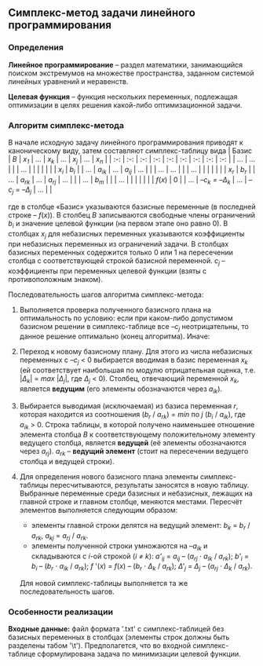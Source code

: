 ## Симплекс-метод задачи линейного программирования

### Определения
**Линейное программирование** – раздел математики, занимающийся поиском экстремумов на множестве пространства,
заданном системой линейных уравнений и неравенств.

**Целевая функция** – функция нескольких переменных, подлежащая оптимизации в целях решения какой-либо оптимизационной задачи.

### Алгоритм симплекс-метода
В начале исходную задачу линейного программирования приводят к каноническому виду, затем составляют симплекс-таблицу вида
| Базис | *B* | *x<sub>1</sub>* | ... | *x<sub>k</sub>* | ... | *x<sub>j</sub>* | ... | *x<sub>n</sub>* |
| :-: | :-: | :-: | :-: | :-: | :-: | :-: | :-: | :-: |
| ... | ... |     |     | ... |     |     |     |     |     |
| *x<sub>i</sub>* | *b<sub>i</sub>* |     | ... | *a<sub>ik</sub>* | ... | *a<sub>ij</sub>* | ... |     |
| ... | ... |     |     | ... |     |     |     |     |     |
| *x<sub>r</sub>* | *b<sub>r</sub>* |     | ... | *a<sub>rk</sub>* | ... | *a<sub>rj</sub>* | ... |     |
| ... | *b<sub>m</sub>* |     |     | ... |     |     |     |     |     |
| *f*(*x*) | 0 |     | ... | *–c<sub>k</sub> = –Δ<sub>k</sub>* | ... | *–c<sub>j</sub> = –Δ<sub>j</sub>* | ... |     |

где в столбце «Базис» указываются базисные переменные (в последней строке – *f*(*x*)).
В столбец *B* записываются свободные члены ограничений *b<sub>i</sub>* и значение целевой функции (на первом этапе оно равно 0).
В столбцах *x<sub>j</sub>* для небазисных переменных указываются коэффициенты при небазисных переменных из ограничений задачи.
В столбцах базисных переменных содержится только 0 или 1 на пересечении столбца с соответствующей строкой базисной переменной.
*c<sub>j</sub>* – коэффициенты при переменных целевой функции (взяты с противоположным знаком).

Последовательность шагов алгоритма симплекс-метода:
1. Выполняется проверка полученного базисного плана на оптимальность по условию: если при каком-либо допустимом базисном решении в симплекс-таблице все *–c<sub>j</sub>* неотрицательны, то данное решение оптимально (конец алгоритма). Иначе:
2. Переход к новому базисному плану. Для этого из числа небазисных переменных с *–c<sub>j</sub>* < 0 выбирается вводимая в базис переменная *x<sub>k</sub>* (ей соответствует наибольшая по модулю отрицательная оценка, т.е. |*Δ<sub>k</sub>*| = *max* |*Δ<sub>j</sub>*|, где *Δ<sub>j</sub>* < 0). Столбец, отвечающий переменной *x<sub>k</sub>*, является **ведущим** (его элементы обозначаются через *a<sub>ik</sub>*).
3. Выбирается выводимая (исключаемая) из базиса переменная *r*, которая находится из соотношения (*b<sub>r</sub>* / *a<sub>rk</sub>*) = *min* по *j* (*b<sub>i</sub>* / *a<sub>ik</sub>*), где *a<sub>ik</sub>* > 0. Строка таблицы, в которой получено наименьшее отношение элемента столбца *В* к соответствующему положительному элементу ведущего столбца, является **ведущей** (её элементы обозначаются через *a<sub>rj</sub>*). *a<sub>rk</sub>* – **ведущий элемент** (стоит на пересечении ведущего столбца и ведущей строки).
4. Для определения нового базисного плана элементы симплекс-таблицы пересчитываются, результаты заносятся в новую таблицу. Выбранные переменные среди базисных и небазисных, лежащих на главной строке и главном столбце, меняются местами. Пересчёт элементов выполняется следующим образом:
    * элементы главной строки делятся на ведущий элемент: *b<sub>k</sub>* = *b<sub>r</sub>* / *a<sub>rk</sub>*, *a<sub>kj</sub>* = *a<sub>rj</sub>* / *a<sub>rk</sub>*.
    * элементы полученной строки умножаются на *–a<sub>ik</sub>* и складываются с *i*-ой строкой (*i ≠ k*): *a'<sub>ij</sub>* = *a<sub>ij</sub>* – (*a<sub>rj</sub>* ⋅ *a<sub>ik</sub>* / *a<sub>rk</sub>*); *b'<sub>i</sub>* = *b<sub>i</sub>* – (*b<sub>r</sub>* ⋅ *a<sub>ik</sub>* / *a<sub>rk</sub>*); *f* '(*x*) = *f*(*x*) – (*b<sub>r</sub>* ⋅ *Δ<sub>k</sub>* / *a<sub>rk</sub>*); *Δ'<sub>j</sub>* = *Δ<sub>j</sub>* – (*a<sub>rj</sub>* ⋅ *Δ<sub>k</sub>* / *a<sub>rk</sub>*).
    
    Для новой симплекс-таблицы выполняется та же последовательность шагов.

### Особенности реализации
**Входные данные:** файл формата '.txt' с симплекс-таблицей без базисных переменных в столбцах (элементы строк должны быть разделены табом '\t'). Предполагется, что во входной симплекс-таблице сформулирована задача по минимизации целевой функции.
